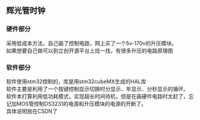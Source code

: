 ## 辉光管时钟

### 硬件部分
采用低成本方法，自己画了控制电路，网上买了一个5v-170v的升压模块。<br>
如果想要自己做可以到立创开源平台上找一找，有很多升压的电路原理图<br>

### 软件部分
软件使用stm32控制的，库是用stm32cubeMX生成的HAL库<br>
软件主要是利用了一个按键控制显示切换时分显示、年显示、分秒显示的循环。<br>
软件本打算利用低功耗模式，实现超长时间待机，但是在画硬件电路时太赶了，忘记加MOS管控制DS3231的电源和升压模块的电源的开断了。<br>
具体说明放在CSDN了
